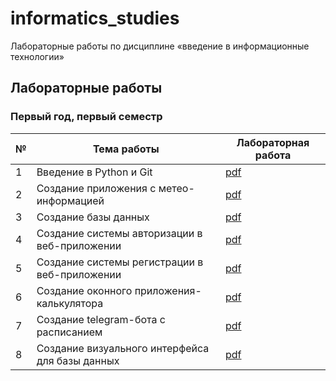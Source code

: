 # informatics_studies

Лабораторные работы по дисциплине «введение в информационные технологии»

## Лабораторные работы

### Первый год, первый семестр

| № | Тема работы | Лабораторная работа |
|---|-------------|---------------------|
| 1 | Введение в Python и Git | [pdf](laboratory_works/year_1/semester_1/laboratory_1/task.pdf) |
| 2 | Создание приложения с метео-информацией | [pdf](laboratory_works/year_1/semester_1/laboratory_2/task.pdf) |
| 3 | Создание базы данных | [pdf](laboratory_works/year_1/semester_1/laboratory_3/task.pdf) |
| 4 | Создание системы авторизации в веб-приложении | [pdf](laboratory_works/year_1/semester_1/laboratory_4/task.pdf) |
| 5 | Создание системы регистрации в веб-приложении | [pdf](laboratory_works/year_1/semester_1/laboratory_5/task.pdf) |
| 6 | Создание оконного приложения-калькулятора | [pdf](laboratory_works/year_1/semester_1/laboratory_6/task.pdf) |
| 7 | Создание telegram-бота с расписанием | [pdf](laboratory_works/year_1/semester_1/laboratory_7/task.pdf) |
| 8 | Создание визуального интерфейса для базы данных | [pdf](laboratory_works/year_1/semester_1/laboratory_8/task.pdf) |
